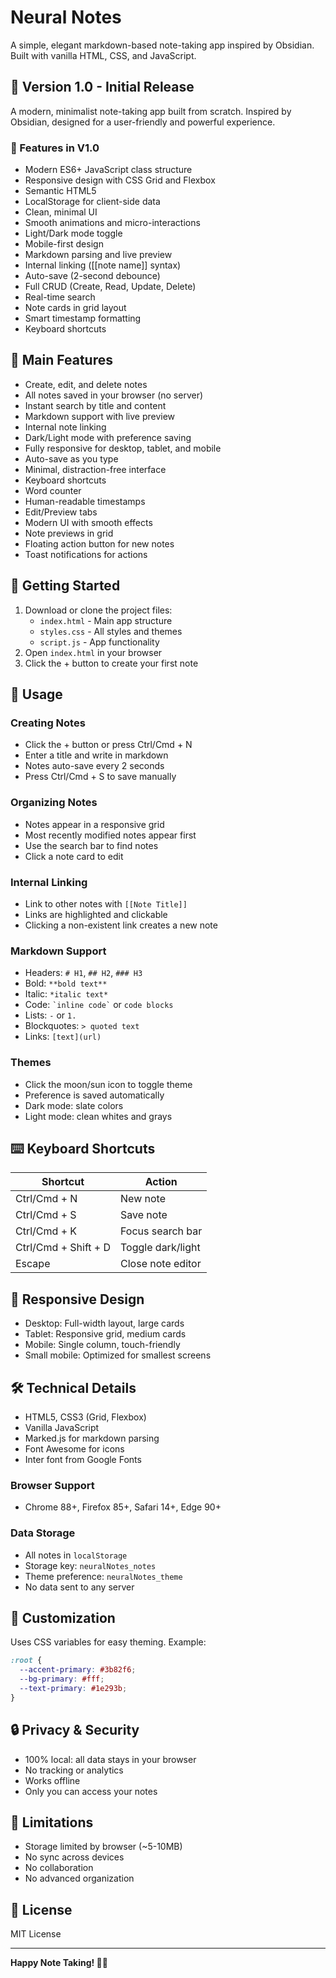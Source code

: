 # Neural Notes

A simple, elegant markdown-based note-taking app inspired by Obsidian. Built with vanilla HTML, CSS, and JavaScript.

## 🎯 Version 1.0 - Initial Release

A modern, minimalist note-taking app built from scratch. Inspired by Obsidian, designed for a user-friendly and powerful experience.

### 🚀 Features in V1.0

- Modern ES6+ JavaScript class structure
- Responsive design with CSS Grid and Flexbox
- Semantic HTML5
- LocalStorage for client-side data
- Clean, minimal UI
- Smooth animations and micro-interactions
- Light/Dark mode toggle
- Mobile-first design
- Markdown parsing and live preview
- Internal linking ([[note name]] syntax)
- Auto-save (2-second debounce)
- Full CRUD (Create, Read, Update, Delete)
- Real-time search
- Note cards in grid layout
- Smart timestamp formatting
- Keyboard shortcuts

## 🌟 Main Features

- Create, edit, and delete notes
- All notes saved in your browser (no server)
- Instant search by title and content
- Markdown support with live preview
- Internal note linking
- Dark/Light mode with preference saving
- Fully responsive for desktop, tablet, and mobile
- Auto-save as you type
- Minimal, distraction-free interface
- Keyboard shortcuts
- Word counter
- Human-readable timestamps
- Edit/Preview tabs
- Modern UI with smooth effects
- Note previews in grid
- Floating action button for new notes
- Toast notifications for actions

## 🚀 Getting Started

1. Download or clone the project files:
   - `index.html` - Main app structure
   - `styles.css` - All styles and themes
   - `script.js` - App functionality
2. Open `index.html` in your browser
3. Click the + button to create your first note

## 📝 Usage

### Creating Notes
- Click the + button or press Ctrl/Cmd + N
- Enter a title and write in markdown
- Notes auto-save every 2 seconds
- Press Ctrl/Cmd + S to save manually

### Organizing Notes
- Notes appear in a responsive grid
- Most recently modified notes appear first
- Use the search bar to find notes
- Click a note card to edit

### Internal Linking
- Link to other notes with `[[Note Title]]`
- Links are highlighted and clickable
- Clicking a non-existent link creates a new note

### Markdown Support
- Headers: `# H1`, `## H2`, `### H3`
- Bold: `**bold text**`
- Italic: `*italic text*`
- Code: `` `inline code` `` or ``` code blocks ```
- Lists: `-` or `1.`
- Blockquotes: `> quoted text`
- Links: `[text](url)`

### Themes
- Click the moon/sun icon to toggle theme
- Preference is saved automatically
- Dark mode: slate colors
- Light mode: clean whites and grays

## ⌨️ Keyboard Shortcuts

| Shortcut              | Action                |
|----------------------|-----------------------|
| Ctrl/Cmd + N         | New note              |
| Ctrl/Cmd + S         | Save note             |
| Ctrl/Cmd + K         | Focus search bar      |
| Ctrl/Cmd + Shift + D | Toggle dark/light     |
| Escape               | Close note editor     |

## 📱 Responsive Design

- Desktop: Full-width layout, large cards
- Tablet: Responsive grid, medium cards
- Mobile: Single column, touch-friendly
- Small mobile: Optimized for smallest screens

## 🛠️ Technical Details

- HTML5, CSS3 (Grid, Flexbox)
- Vanilla JavaScript
- Marked.js for markdown parsing
- Font Awesome for icons
- Inter font from Google Fonts

### Browser Support
- Chrome 88+, Firefox 85+, Safari 14+, Edge 90+

### Data Storage
- All notes in `localStorage`
- Storage key: `neuralNotes_notes`
- Theme preference: `neuralNotes_theme`
- No data sent to any server

## 🎨 Customization

Uses CSS variables for easy theming. Example:
```css
:root {
  --accent-primary: #3b82f6;
  --bg-primary: #fff;
  --text-primary: #1e293b;
}
```

## 🔒 Privacy & Security

- 100% local: all data stays in your browser
- No tracking or analytics
- Works offline
- Only you can access your notes

## 🚧 Limitations

- Storage limited by browser (~5-10MB)
- No sync across devices
- No collaboration
- No advanced organization

## 📄 License

MIT License

---

**Happy Note Taking! 🧠✨** 
